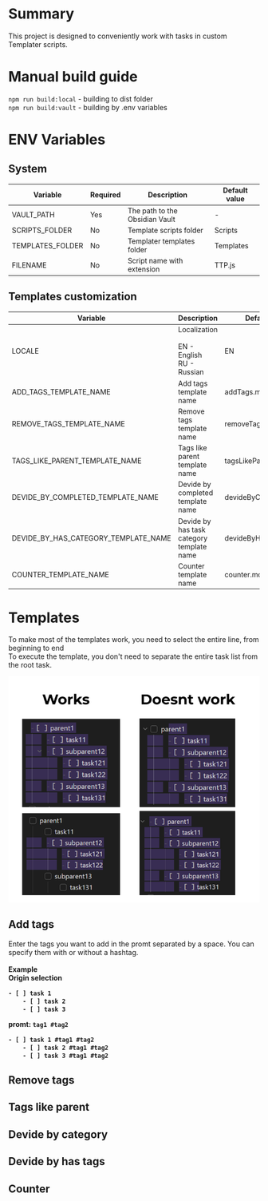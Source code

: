 # Summary

This project is designed to conveniently work with tasks in custom Templater scripts.

# Manual build guide

`npm run build:local` - building to dist folder <br>
`npm run build:vault` - building by .env variables

# ENV Variables

## System

| Variable         | Required | Description                    | Default value |
| ---------------- | -------- | ------------------------------ | ------------- |
| VAULT_PATH       | Yes      | The path to the Obsidian Vault | -             |
| SCRIPTS_FOLDER   | No       | Template scripts folder        | Scripts       |
| TEMPLATES_FOLDER | No       | Templater templates folder     | Templates     |
| FILENAME         | No       | Script name with extension     | TTP.js        |

## Templates customization

| Variable                             | Description                                      | Default value          |
| ------------------------------------ | ------------------------------------------------ | ---------------------- |
| LOCALE                               | Localization<br><br>EN - English<br>RU - Russian | EN                     |
| ADD_TAGS_TEMPLATE_NAME               | Add tags template name                           | addTags.md             |
| REMOVE_TAGS_TEMPLATE_NAME            | Remove tags template name                        | removeTags.md          |
| TAGS_LIKE_PARENT_TEMPLATE_NAME       | Tags like parent template name                   | tagsLikeParent.md      |
| DEVIDE_BY_COMPLETED_TEMPLATE_NAME    | Devide by completed template name                | devideByCompleted.md   |
| DEVIDE_BY_HAS_CATEGORY_TEMPLATE_NAME | Devide by has task category template name        | devideByHasCategory.md |
| COUNTER_TEMPLATE_NAME                | Counter template name                            | counter.md             |

# Templates

To make most of the templates work, you need to select the entire line, from beginning to end<br>
To execute the template, you don't need to separate the entire task list from the root task.

![Selection example](files/Selection.png)

## Add tags
Enter the tags you want to add in the promt separated by a space. You can specify them with or without a hashtag.<br>
<br>
<b>Example<b><br>
Origin selection
```
- [ ] task 1
    - [ ] task 2
    - [ ] task 3
```
promt: `tag1 #tag2`
```
- [ ] task 1 #tag1 #tag2
    - [ ] task 2 #tag1 #tag2
    - [ ] task 3 #tag1 #tag2
```

## Remove tags

## Tags like parent

## Devide by category

## Devide by has tags

## Counter
